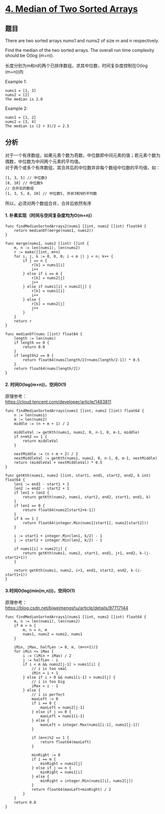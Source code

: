 # [4. Median of Two Sorted Arrays](https://leetcode.com/problems/median-of-two-sorted-arrays/)

## 题目
There are two sorted arrays nums1 and nums2 of size m and n respectively.

Find the median of the two sorted arrays. The overall run time complexity should be O(log (m+n)).

长度分别为m和n的两个已排序数组，求其中位数，时间复杂度控制在O(log (m+n))内

Example 1:
```
nums1 = [1, 3]
nums2 = [2]
The median is 2.0
```
Example 2:
```
nums1 = [1, 2]
nums2 = [3, 4]
The median is (2 + 3)/2 = 2.5
```
## 分析
对于一个有序数组，如果元素个数为奇数，中位数即中间元素的值；若元素个数为偶数，中位数为中间两个元素的平均值。<br>
对于两个或多个有序数组，其合并后的中位数并非每个数组中位数的平均值，如：
```
[1, 3, 5] // 中位数3
[8, 10] // 中位数9
// 合并后的数组
[1, 3, 5, 8, 10] // 中位数5, 并非3和9的平均数
```
所以，必须对两个数组合并，合并后依然有序<br>

#### 1. 朴素实现（时间与空间复杂度均为O(m+n)）

```
func findMedianSortedArrays2(nums1 []int, nums2 []int) float64 {
	return medianOf(merge(nums1, nums2))
}

func merge(nums1, nums2 []int) []int {
	m, n := len(nums1), len(nums2)
	r := make([]int, m+n)
	for i, j, k := 0, 0, 0; i < m || j < n; k++ {
		if j == n {
			r[k] = nums1[i]
			i++
		} else if i == m {
			r[k] = nums2[j]
			j++
		} else if nums1[i] < nums2[j] {
			r[k] = nums1[i]
			i++
		} else {
			r[k] = nums2[j]
			j++
		}
	}
	return r
}

func medianOf(nums []int) float64 {
	length := len(nums)
	if length == 0 {
		return 0.0
	}
	if length%2 == 0 {
		return float64(nums[length/2]+nums[length/2-1]) * 0.5
	}
	return float64(nums[length/2])
}
```

#### 2. 时间O(log(m+n))，空间O(1)

原理参考：<br>
https://cloud.tencent.com/developer/article/1483811<br>

```
func findMedianSortedArrays(nums1 []int, nums2 []int) float64 {
	n := len(nums1)
	m := len(nums2)
	middle := (n + m + 1) / 2

	middleVal := getKth(nums1, nums2, 0, n-1, 0, m-1, middle)
	if n+m%2 == 1 {
		return middleVal
	}

	nextMiddle := (n + m + 2) / 2
	nextMiddleVal := getKth(nums1, nums2, 0, n-1, 0, m-1, nextMiddle)
	return (middleVal + nextMiddleVal) * 0.5
}

func getKth(nums1, nums2 []int, start1, end1, start2, end2, k int) float64 {
	len1 := end1 - start1 + 1
	len2 := end2 - start2 + 1
	if len1 > len2 {
		return getKth(nums2, nums1, start2, end2, start1, end1, k)
	}
	if len1 == 0 {
		return float64(nums2[start2+k-1])
	}
	if k == 1 {
		return float64(integer.Min(nums1[start1], nums2[start2]))
	}

	i := start1 + integer.Min(len1, k/2) - 1
	j := start2 + integer.Min(len2, k/2) - 1

	if nums1[i] > nums2[j] {
		return getKth(nums1, nums2, start1, end1, j+1, end2, k-(j-start2+1))
	}

	return getKth(nums1, nums2, i+1, end1, start2, end2, k-(i-start1+1))
}
```

#### 3.时间O(log(min(m,n)))，空间O(1)

原理参考：<br>
https://blog.csdn.net/bjweimengshu/article/details/97717144<br>

```
func findMedianSortedArrays1(nums1 []int, nums2 []int) float64 {
	m, n := len(nums1), len(nums2)
	if m > n {
		m, n = n, m
		nums1, nums2 = nums2, nums1
	}

	iMin, iMax, halfLen := 0, m, (m+n+1)/2
	for iMin <= iMax {
		i := (iMin + iMax) / 2
		j := halfLen - i
		if i < m && nums2[j-1] > nums1[i] {
			// i is too smal
			iMin = i + 1
		} else if i > 0 && nums1[i-1] > nums2[j] {
			// i is too big
			iMax = i - 1
		} else {
			// i is perfect
			maxLeft := 0
			if i == 0 {
				maxLeft = nums2[j-1]
			} else if j == 0 {
				maxLeft = nums1[i-1]
			} else {
				maxLeft = integer.Max(nums1[i-1], nums2[j-1])
			}

			if (m+n)%2 == 1 {
				return float64(maxLeft)
			}

			minRight := 0
			if i == m {
				minRight = nums2[j]
			} else if j == n {
				minRight = nums1[i]
			} else {
				minRight = integer.Min(nums1[i], nums2[j])
			}
			return float64(maxLeft+minRight) / 2
		}
	}
	return 0.0
}
```
